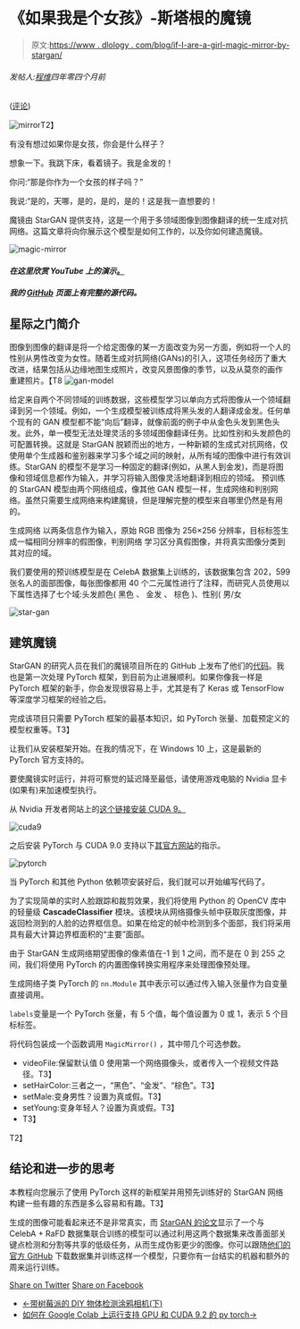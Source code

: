 # 《如果我是个女孩》-斯塔根的魔镜

> 原文:[https://www . dlology . com/blog/if-I-are-a-girl-magic-mirror-by-stargan/](https://www.dlology.com/blog/if-i-were-a-girl-magic-mirror-by-stargan/)

###### 发帖人:[程维](/blog/author/Chengwei/)四年零四个月前

([评论](/blog/if-i-were-a-girl-magic-mirror-by-stargan/#disqus_thread))

![mirror](../Images/1ab57815a9820416bb599ebbb4da024a.png)T2】

有没有想过如果你是女孩，你会是什么样子？

想象一下。我跳下床，看着镜子。我是金发的！

你问:“那是你作为一个女孩的样子吗？”

我说:“是的，天哪，是的，是的，是的！这是我一直想要的！

魔镜由 StarGAN 提供支持，这是一个用于多领域图像到图像翻译的统一生成对抗网络。这篇文章将向你展示这个模型是如何工作的，以及你如何建造魔镜。

![magic-mirror](../Images/a8d2f9e66021f312181ce313536f4bf0.png)

#### *在这里欣赏 YouTube 上的演示[。](https://youtu.be/PkWIalWnYUg)*

#### *我的 [GitHub](https://github.com/Tony607/DeepMagicMirror) 页面上有完整的源代码。*

## 星际之门简介

图像到图像的翻译是将一个给定图像的某一方面改变为另一方面，例如将一个人的性别从男性改变为女性。随着生成对抗网络(GANs)的引入，这项任务经历了重大改进，结果包括从边缘地图生成照片，改变风景图像的季节，以及从莫奈的画作 重建照片。【T8 ![gan-model](../Images/ff2a9e5a9607fc1bfc6812bbf1f979e6.png) 

给定来自两个不同领域的训练数据，这些模型学习以单向方式将图像从一个领域翻译到另一个领域。例如，一个生成模型被训练成将黑头发的人翻译成金发。任何单个现有的 GAN 模型都不能“向后”翻译，就像前面的例子中从金色头发到黑色头发。此外，单一模型无法处理灵活的多领域图像翻译任务。比如性别和头发颜色的可配置转换。这就是 StarGAN 脱颖而出的地方，一种新颖的生成式对抗网络，仅使用单个生成器和鉴别器来学习多个域之间的映射，从所有域的图像中进行有效训练。StarGAN 的模型不是学习一种固定的翻译(例如，从黑人到金发)，而是将图像和领域信息都作为输入，并学习将输入图像灵活地翻译到相应的领域。
预训练的 StarGAN 模型由两个网络组成，像其他 GAN 模型一样，生成网络和判别网络。虽然只需要生成网络来构建魔镜，但是理解完整的模型来自哪里仍然是有用的。

生成网络 以两条信息作为输入，原始 RGB 图像为 256×256 分辨率，目标标签生成一幅相同分辨率的假图像，判别网络 学习区分真假图像，并将真实图像分类到其对应的域。 

我们要使用的预训练模型是在 CelebA 数据集上训练的，该数据集包含 202，599 张名人的面部图像，每张图像都用 40 个二元属性进行了注释，而研究人员使用以下属性选择了七个域:头发颜色( 黑色 、 金发 、 棕色 )、性别( 男/女 

![star-gan](../Images/04d2f8c071fb1aab4d7046a5b4b6efc3.png)

## 建筑魔镜

StarGAN 的研究人员在我们的魔镜项目所在的 GitHub 上发布了他们的[代码](https://github.com/yunjey/StarGAN)。我也是第一次处理 PyTorch 框架，到目前为止进展顺利。如果你像我一样是 PyTorch 框架的新手，你会发现很容易上手，尤其是有了 Keras 或 TensorFlow 等深度学习框架的经验之后。

完成该项目只需要 PyTorch 框架的最基本知识，如 PyTorch 张量、加载预定义的模型权重等。T3】

让我们从安装框架开始。在我的情况下，在 Windows 10 上，这是最新的 PyTorch 官方支持的。

要使魔镜实时运行，并将可察觉的延迟降至最低，请使用游戏电脑的 Nvidia 显卡(如果有)来加速模型执行。

从 Nvidia 开发者网站上的[这个链接安装 CUDA 9。](https://developer.nvidia.com/cuda-90-download-archive)

![cuda9](../Images/c2f1cfad1f63b816a29005e8af179b91.png)

之后安装 PyTorch 与 CUDA 9.0 支持以下[其官方网站](https://pytorch.org/)的指示。

![pytorch](../Images/db98417273997f59d17a116f1ca144a5.png)

当 PyTorch 和其他 Python 依赖项安装好后，我们就可以开始编写代码了。

为了实现简单的实时人脸跟踪和裁剪效果，我们将使用 Python 的 OpenCV 库中的轻量级 **CascadeClassifier** 模块。该模块从网络摄像头帧中获取灰度图像，并返回检测到的人脸的边界框信息。如果在给定的帧中检测到多个面部，我们将采用具有最大计算边界框面积的“主要”面部。

由于 StarGAN 生成网络期望图像的像素值在-1 到 1 之间，而不是在 0 到 255 之间，我们将使用 PyTorch 的内置图像转换实用程序来处理图像预处理。

生成网络子类 <g class="gr_ gr_117 gr-alert gr_gramm gr_inline_cards gr_run_anim Style multiReplace" id="117" data-gr-id="117">PyTorch 的</g> `nn.Module` <g class="gr_ gr_117 gr-alert gr_gramm gr_inline_cards gr_disable_anim_appear Style multiReplace" id="117" data-gr-id="117">其中</g>表示可以通过传入输入张量作为自变量直接调用。

<g class="gr_ gr_142 gr-alert gr_gramm gr_inline_cards gr_run_anim Style multiReplace" id="142" data-gr-id="142">`labels`<g class="gr_ gr_142 gr-alert gr_gramm gr_inline_cards gr_disable_anim_appear Style multiReplace" id="142" data-gr-id="142">变量</g>是一个 PyTorch 张量，有 5 个值，每个值设置为 0 或 1，表示 5 个目标标签。</g>

将代码包装成一个函数<g class="gr_ gr_174 gr-alert gr_gramm gr_inline_cards gr_run_anim Style multiReplace" id="174" data-gr-id="174">调用</g> `MagicMirror()` <g class="gr_ gr_174 gr-alert gr_gramm gr_inline_cards gr_disable_anim_appear Style multiReplace" id="174" data-gr-id="174">，其中</g>带几个可选参数。

*   videoFile:保留默认值 0 使用第一个网络摄像头，或者传入一个视频文件路径。T3】
*   setHairColor:三者之一，“黑色”、“金发”、“棕色”。T3】
*   setMale:变身男性？设置为真或假。T3】
*   setYoung:变身年轻人？设置为真或假。T3】
*   T3】

T2】

## 结论和进一步的思考

本教程向您展示了使用 PyTorch 这样的新框架并用预先训练好的 StarGAN 网络构建一些有趣的东西是多么容易和有趣。T3】

生成的图像可能看起来还不是非常真实，而 [StarGAN 的论文](https://arxiv.org/abs/1711.09020)显示了一个与 CelebA + RaFD 数据集联合训练的模型可以通过利用这两个数据集来改善面部关键点检测和分割等共享的低级任务，从而生成伪影更少的图像。你可以跟随[他们的官方 GitHub](https://github.com/yunjey/StarGAN) 下载数据集并训练这样一个模型，只要你有一台结实的机器和<g class="gr_ gr_168 gr-alert gr_gramm gr_inline_cards gr_run_anim Grammar multiReplace" id="168" data-gr-id="168">额外的</g>周来运行训练。

[Share on Twitter](https://twitter.com/intent/tweet?url=https%3A//www.dlology.com/blog/if-i-were-a-girl-magic-mirror-by-stargan/&text=%22If%20I%20were%20a%20girl%22%20-%20Magic%20Mirror%20by%20StarGAN) [Share on Facebook](https://www.facebook.com/sharer/sharer.php?u=https://www.dlology.com/blog/if-i-were-a-girl-magic-mirror-by-stargan/)

*   [←带树莓派的 DIY 物体检测涂鸦相机(下)](/blog/diy-object-detection-doodle-camera-with-raspberry-pi-part-2/)
*   [如何在 Google Colab 上运行支持 GPU 和 CUDA 9.2 的 py torch→](/blog/how-to-run-pytorch-with-gpu-and-cuda-92-support-on-google-colab/)